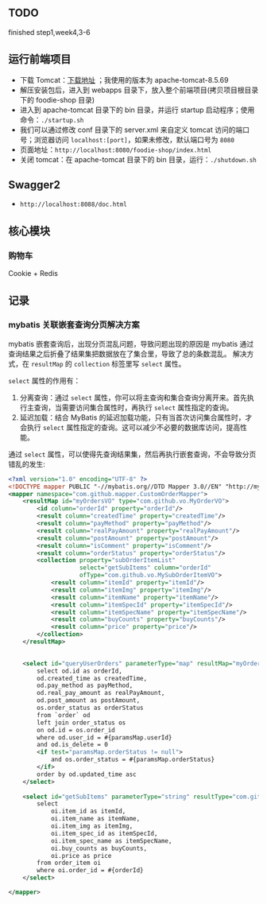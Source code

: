 ## TODO
finished step1,week4,3-6

## 运行前端项目

- 下载 Tomcat：[下载地址](https://tomcat.apache.org/) ；我使用的版本为 apache-tomcat-8.5.69
- 解压安装包后，进入到 webapps 目录下，放入整个前端项目(拷贝项目根目录下的 foodie-shop 目录)
- 进入到 apache-tomcat 目录下的 bin 目录，并运行 startup 启动程序；使用命令：`./startup.sh`
- 我们可以通过修改 conf 目录下的 server.xml 来自定义 tomcat 访问的端口号；浏览器访问 `localhost:[port]`，如果未修改，默认端口号为 `8080`
- 页面地址：`http://localhost:8080/foodie-shop/index.html`
- 关闭 tomcat：在 apache-tomcat 目录下的 bin 目录，运行：`./shutdown.sh`

## Swagger2 
- `http://localhost:8088/doc.html`

## 核心模块
### 购物车
Cookie + Redis
## 记录
### mybatis 关联嵌套查询分页解决方案
mybatis 嵌套查询后，出现分页混乱问题，导致问题出现的原因是 mybatis 通过查询结果之后折叠了结果集把数据放在了集合里，导致了总的条数混乱。
解决方式，在 `resultMap` 的 `collection` 标签里写 `select` 属性。

`select` 属性的作用有：
1. 分离查询：通过 `select` 属性，你可以将主查询和集合查询分离开来。首先执行主查询，当需要访问集合属性时，再执行 `select` 属性指定的查询。
2. 延迟加载：结合 MyBatis 的延迟加载功能，只有当首次访问集合属性时，才会执行 `select` 属性指定的查询。这可以减少不必要的数据库访问，提高性能。

通过 `select` 属性，可以使得先查询结果集，然后再执行嵌套查询，不会导致分页错乱的发生:
```xml
<?xml version="1.0" encoding="UTF-8" ?>
<!DOCTYPE mapper PUBLIC "-//mybatis.org//DTD Mapper 3.0//EN" "http://mybatis.org/dtd/mybatis-3-mapper.dtd" >
<mapper namespace="com.github.mapper.CustomOrderMapper">
    <resultMap id="myOrdersVO" type="com.github.vo.MyOrderVO">
        <id column="orderId" property="orderId"/>
        <result column="createdTime" property="createdTime"/>
        <result column="payMethod" property="payMethod"/>
        <result column="realPayAmount" property="realPayAmount"/>
        <result column="postAmount" property="postAmount"/>
        <result column="isComment" property="isComment"/>
        <result column="orderStatus" property="orderStatus"/>
        <collection property="subOrderItemList"
                    select="getSubItems" column="orderId"
                    ofType="com.github.vo.MySubOrderItemVO">
            <result column="itemId" property="itemId"/>
            <result column="itemImg" property="itemImg"/>
            <result column="itemName" property="itemName"/>
            <result column="itemSpecId" property="itemSpecId"/>
            <result column="itemSpecName" property="itemSpecName"/>
            <result column="buyCounts" property="buyCounts"/>
            <result column="price" property="price"/>
        </collection>
    </resultMap>
    

    <select id="queryUserOrders" parameterType="map" resultMap="myOrdersVO">
        select od.id as orderId,
        od.created_time as createdTime,
        od.pay_method as payMethod,
        od.real_pay_amount as realPayAmount,
        od.post_amount as postAmount,
        os.order_status as orderStatus
        from `order` od
        left join order_status os
        on od.id = os.order_id
        where od.user_id = #{paramsMap.userId}
        and od.is_delete = 0
        <if test="paramsMap.orderStatus != null">
            and os.order_status = #{paramsMap.orderStatus}
        </if>
        order by od.updated_time asc
    </select>
    
    <select id="getSubItems" parameterType="string" resultType="com.github.vo.MySubOrderItemVO">
        select
            oi.item_id as itemId,
            oi.item_name as itemName,
            oi.item_img as itemImg,
            oi.item_spec_id as itemSpecId,
            oi.item_spec_name as itemSpecName,
            oi.buy_counts as buyCounts,
            oi.price as price
        from order_item oi
        where oi.order_id = #{orderId}
    </select>

</mapper>
```
     